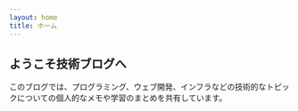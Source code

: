 ```yaml
---
layout: home
title: ホーム
---
```


## ようこそ技術ブログへ

このブログでは、プログラミング、ウェブ開発、インフラなどの技術的なトピックについての個人的なメモや学習のまとめを共有しています。

